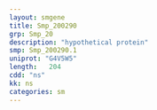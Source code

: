 ```yaml
---
layout: smgene
title: Smp_200290
grp: Smp_20
description: "hypothetical protein"
smp: Smp_200290.1
uniprot: "G4V5W5"
length:   204
cdd: "ns"
kk: ns
categories: sm
---
```

